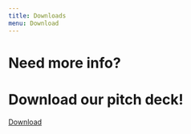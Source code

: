 ```yaml
---
title: Downloads
menu: Download     
---
```


# Need more info?
# Download our pitch deck!

<a href="http://google.com" class="download-btn">Download <i class="fa fa-download"></i></a>
